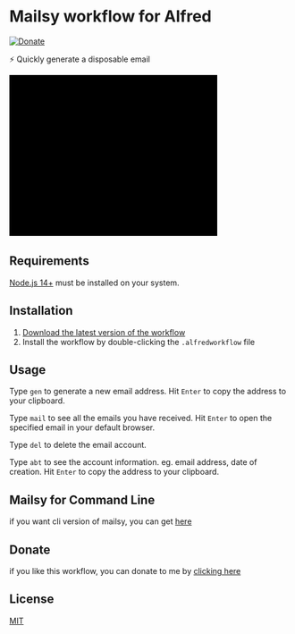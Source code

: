 # Mailsy workflow for Alfred 
[![Donate](https://img.shields.io/badge/Donate-PayPal-purple.svg)](https://www.paypal.me/BalliAsghar)

⚡️ Quickly generate a disposable email

![Screenshot](mailsy.gif)

## Requirements

[Node.js 14+](https://nodejs.org) must be installed on your system.

## Installation

1. [Download the latest version of the workflow](https://github.com/BalliAsghar/mailsy-alfred/releases/download/2.0.0/Mailsy.alfredworkflow)
2. Install the workflow by double-clicking the `.alfredworkflow` file

## Usage

Type `gen` to generate a new email address. Hit `Enter` to copy the address to your clipboard.

Type `mail` to see all the emails you have received. Hit `Enter` to open the specified email in your default browser.

Type `del` to delete the email account.

Type `abt` to see the account information. eg. email address, date of creation. Hit `Enter` to copy the address to your clipboard.

## Mailsy for Command Line

if you want cli version of mailsy, you can get [here](https://github.com/BalliAsghar/Mailsy)

## Donate

if you like this workflow, you can donate to me by [clicking here](https://www.paypal.me/BalliAsghar)

## License

[MIT](https://choosealicense.com/licenses/mit/)
